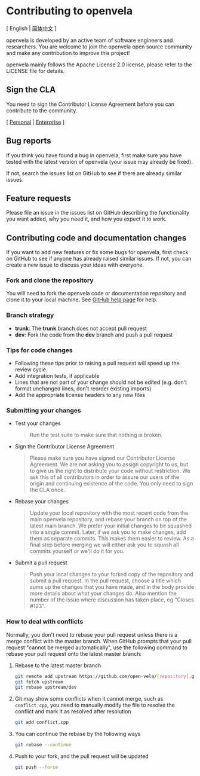 Contributing to openvela
==========================

\[ English | [简体中文](CONTRIBUTING_zh-cn.md) \]

openvela is developed by an active team of software engineers and researchers. You are welcome to join the openvela open source community and make any contribution to improve this project!

openvela mainly follows the Apache License 2.0 license, please refer to the LICENSE file for details.

Sign the CLA
-----------------------

You need to sign the Contributor License Agreement before you can contribute to the community.

\[ [Personal](https://open-vela.cnbj1.mi-fds.com/open-vela/cla/Xiaomi_Documentation_Open_Source_Individual_CLA.pdf) | [Enterprise](https://open-vela.cnbj1.mi-fds.com/open-vela/cla/Xiaomi_Documentation_Open_Source_Corporate_CLA.pdf) \]


Bug reports
-----------

If you think you have found a bug in openvela, first make sure you have tested with the latest version of openvela (your issue may already be fixed).

If not, search the issues list on GitHub to see if there are already similar issues.


Feature requests
----------------

Please file an issue in the issues list on GitHub describing the functionality you want added, why you need it, and how you expect it to work.


Contributing code and documentation changes
-------------------------------------------

If you want to add new features or fix some bugs for openvela, first check on GitHub to see if anyone has already raised similar issues. If not, you can create a new issue to discuss your ideas with everyone.

### Fork and clone the repository

You will need to fork the openvela code or documentation repository and clone it to your local machine. See [GitHub help page](https://docs.github.com/en/pull-requests/collaborating-with-pull-requests/working-with-forks/fork-a-repo) for help.

### Branch strategy

* **trunk**: The **trunk** branch does not accept pull request
* **dev**: Fork the code from the **dev** branch and push a pull request

### Tips for code changes

* Following these tips prior to raising a pull request will speed up the review cycle.
* Add integration tests, if applicable
* Lines that are not part of your change should not be edited (e.g. don't format unchanged lines, don't reorder existing imports)
* Add the appropriate license headers to any new files

### Submitting your changes

* Test your changes
   
  > Run the test suite to make sure that nothing is broken.

* Sign the Contributor License Agreement
   
  > Please make sure you have signed our Contributor License Agreement. We are not asking you to assign copyright to us, but to give us the right to distribute your code without restriction. We ask this of all contributors in order to assure our users of the origin and continuing existence of the code. You only need to sign the CLA once.

* Rebase your changes
   
  > Update your local repository with the most recent code from the main openvela repository, and rebase your branch on top of the latest main branch. We prefer your initial changes to be squashed into a single commit. Later, if we ask you to make changes, add them as separate commits. This makes them easier to review. As a final step before merging we will either ask you to squash all commits yourself or we'll do it for you.

* Submit a pull request
   
  > Push your local changes to your forked copy of the repository and submit a pull request. In the pull request, choose a title which sums up the changes that you have made, and in the body provide more details about what your changes do. Also mention the number of the issue where discussion has taken place, eg "Closes #123".


### How to deal with conflicts

Normally, you don't need to rebase your pull request unless there is a merge conflict with the master branch. When GitHub prompts that your pull request "cannot be merged automatically", use the following command to rebase your pull request onto the latest master branch:

1. Rebase to the latest master branch

    ```Bash
    git remote add upstream https://github.com/open-vela/[repository].git
    git fetch upstream
    git rebase upstream/dev
    ```

2. Git may show some conflicts when it cannot merge, such as `conflict.cpp`, you need to manually modify the file to resolve the conflict and mark it as resolved after resolution

    ```Bash
    git add conflict.cpp
    ```

3. You can continue the rebase by the following ways

    ```Bash
    git rebase --continue
    ```

4. Push to your fork, and the pull request will be updated

    ```Bash
    git push --force
    ```